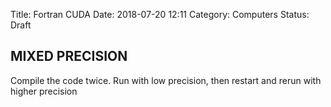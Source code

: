 Title: Fortran CUDA
Date: 2018-07-20 12:11
Category: Computers
Status: Draft


MIXED PRECISION
---------------------------
Compile the code twice.
Run with low precision, then restart and rerun with higher precision
